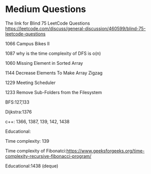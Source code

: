 # Medium Questions


The link for Blind 75 LeetCode Questions
https://leetcode.com/discuss/general-discussion/460599/blind-75-leetcode-questions



1066 Campus Bikes II

1087 why is the time complexity of DFS is o(n)

1060 Missing Element in Sorted Array

1144 Decrease Elements To Make Array Zigzag

1229 Meeting Scheduler

1233 Remove Sub-Folders from the Filesystem

BFS:127,133

Dijkstra:1376

c++: 1366, 1387, 139, 142, 1438

Educational:

Time complexity: 139

Time complexity of Fibonatci:https://www.geeksforgeeks.org/time-complexity-recursive-fibonacci-program/

Educational:1438 (deque)
